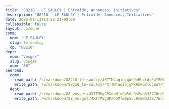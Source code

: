 ```yaml
---
title: "88210 - LE SAULCY | Entraide, Annonces, Initiatives"
description: "88210 - LE SAULCY | Entraide, Annonces, Initiatives"
date: 2020-01-11T14:09:21+09:00
collapsible: false
layout: commune
comm:
  nom: "LE SAULCY"
  slug: le-saulcy
  cp: "88210"
dept:
  nom: "Vosges"
  slug: vosges
  num: "88"
peerpad:
  comm:
    read_path: /r/markdown/88210_le-saulcy/4XTTM4aqiojgWk9mRbctdcSuYPMET9J39FXKc5sEes9EbC8e1
    write_path: /w/markdown/88210_le-saulcy/4XTTM4aqiojgWk9mRbctdcSuYPMET9J39FXKc5sEes9EbC8e1-K3TgUgB6UHAViLWwjQw2kzqGN8ZLXCcPpfYhm2T8tJo2ac12Hz43mUFs6icfKez9dyzigw291YqeC9zTtEUjAPWJhedGqFc2uWvSUAs5zSWhMzPWQWP8vFnczfHwUxJms5bnKG2Z
  dept:
    read_path: /r/markdown/88_vosges/4XTTM5gGPXdoMfm9p5dc9sEwn3JS776cHSw64JYpD4AKnKgyh
    write_path: /w/markdown/88_vosges/4XTTM5gGPXdoMfm9p5dc9sEwn3JS776cHSw64JYpD4AKnKgyh-K3TgUjEFywcTUHQwfrd2vcZqhoXLakdoQGFv4iriv1FKkvQkBsudnBxafkQDfPcxTDRHN5T6bYyganuvcakuKenYoB5mPLKqUBjNMwpn75GQVixUmzXGkneDufRSqDthC8iyXi1Z
---
```



